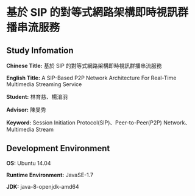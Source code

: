 # 基於 SIP 的對等式網路架構即時視訊群播串流服務

## Study Infomation

**Chinese Title:** 基於 SIP 的對等式網路架構即時視訊群播串流服務

**English Title:** A SIP-Based P2P Network Architecture For Real-Time Multimedia Streaming Service 

**Student:** 林育慈、楊淯羽
 
**Advisor:** 陳旻秀

**Keyword:** Session Initiation Protocol(SIP)、Peer-to-Peer(P2P) Network、Multimedia Stream

## Development Environment

**OS:** Ubuntu 14.04 

**Runtime Environment:** JavaSE-1.7

**JDK:** java-8-openjdk-amd64



